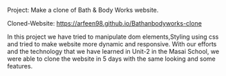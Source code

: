 Project: Make a clone of Bath & Body Works website.

Cloned-Website: https://arfeen98.github.io/Bathanbodyworks-clone

In this project we have tried to manipulate dom elements,Styling using css and tried to make website more dynamic and responsive. With our efforts and the technology that
we have learned in Unit-2 in the Masai School, we were able to clone the website in 5 days with the same looking and some features.
